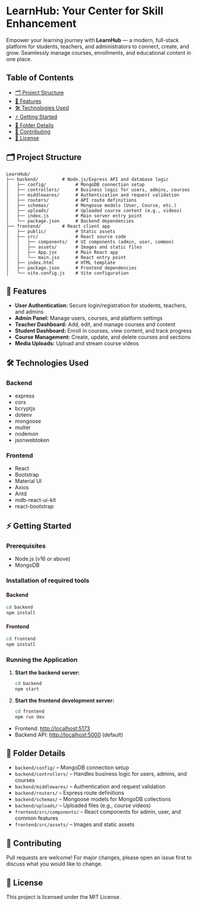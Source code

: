# LearnHub: Your Center for Skill Enhancement

Empower your learning journey with **LearnHub** — a modern, full-stack platform for students, teachers, and administrators to connect, create, and grow. Seamlessly manage courses, enrollments, and educational content in one place.

## Table of Contents
- [🗂️ Project Structure](#project-structure)
- [🚀 Features](#features)
- [🛠️ Technologies Used](#technologies-used)
- [⚡ Getting Started](#getting-started)
- [📁 Folder Details](#folder-details)
- [🤝 Contributing](#contributing)
- [📄 License](#license)

## 🗂️ Project Structure

```text
LearnHub/
├── backend/         # Node.js/Express API and database logic
│   ├── config/           # MongoDB connection setup
│   ├── controllers/      # Business logic for users, admins, courses
│   ├── middlewares/      # Authentication and request validation
│   ├── routers/          # API route definitions
│   ├── schemas/          # Mongoose models (User, Course, etc.)
│   ├── uploads/          # Uploaded course content (e.g., videos)
│   ├── index.js          # Main server entry point
│   └── package.json      # Backend dependencies
├── frontend/        # React client app
│   ├── public/           # Static assets
│   ├── src/              # React source code
│   │   ├── components/   # UI components (admin, user, common)
│   │   ├── assets/       # Images and static files
│   │   ├── App.jsx       # Main React app
│   │   └── main.jsx      # React entry point
│   ├── index.html        # HTML template
│   ├── package.json      # Frontend dependencies
│   └── vite.config.js    # Vite configuration
```

## 🚀 Features

- **User Authentication:** Secure login/registration for students, teachers, and admins
- **Admin Panel:** Manage users, courses, and platform settings
- **Teacher Dashboard:** Add, edit, and manage courses and content
- **Student Dashboard:** Enroll in courses, view content, and track progress
- **Course Management:** Create, update, and delete courses and sections
- **Media Uploads:** Upload and stream course videos

## 🛠️ Technologies Used

### Backend
- express
- cors
- bcryptjs
- dotenv
- mongoose
- multer
- nodemon
- jsonwebtoken

### Frontend
- React
- Bootstrap
- Material UI
- Axios
- Antd
- mdb-react-ui-kit
- react-bootstrap

## ⚡ Getting Started

### Prerequisites
- Node.js (v16 or above)
- MongoDB

### Installation of required tools

#### Backend
```sh
cd backend
npm install
```

#### Frontend
```sh
cd frontend
npm install
```

### Running the Application

1. **Start the backend server:**
   ```sh
   cd backend
   npm start
   ```
2. **Start the frontend development server:**
   ```sh
   cd frontend
   npm run dev
   ```

- Frontend: [http://localhost:5173](http://localhost:5173)
- Backend API: [http://localhost:5000](http://localhost:5000) (default)

## 📁 Folder Details

- `backend/config/` – MongoDB connection setup
- `backend/controllers/` – Handles business logic for users, admins, and courses
- `backend/middlewares/` – Authentication and request validation
- `backend/routers/` – Express route definitions
- `backend/schemas/` – Mongoose models for MongoDB collections
- `backend/uploads/` – Uploaded files (e.g., course videos)
- `frontend/src/components/` – React components for admin, user, and common features
- `frontend/src/assets/` – Images and static assets

## 🤝 Contributing

Pull requests are welcome! For major changes, please open an issue first to discuss what you would like to change.

## 📄 License

This project is licensed under the MIT License.
